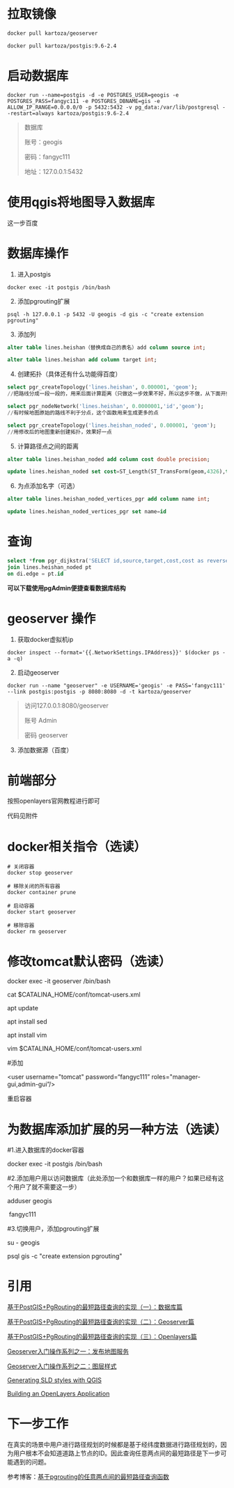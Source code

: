 # 拉取镜像

```sh
docker pull kartoza/geoserver

docker pull kartoza/postgis:9.6-2.4
```



# 启动数据库

```shell
docker run --name=postgis -d -e POSTGRES_USER=geogis -e POSTGRES_PASS=fangyc111 -e POSTGRES_DBNAME=gis -e ALLOW_IP_RANGE=0.0.0.0/0 -p 5432:5432 -v pg_data:/var/lib/postgresql --restart=always kartoza/postgis:9.6-2.4
```


> 数据库
>
> 账号：geogis
>
> 密码：fangyc111
>
> 地址：127.0.0.1:5432



# 使用qgis将地图导入数据库

这一步百度



# 数据库操作

1. 进入postgis

```shell
docker exec -it postgis /bin/bash
```

2. 添加pgrouting扩展

```shell
psql -h 127.0.0.1 -p 5432 -U geogis -d gis -c "create extension pgrouting"
```

3. 添加列

```sql
alter table lines.heishan（替换成自己的表名）add column source int;

alter table lines.heishan add column target int;

```

4. 创建拓扑（具体还有什么功能得百度）

```sql
select pgr_createTopology('lines.heishan', 0.000001, 'geom');
//把路线分成一段一段的，用来后面计算距离（只做这一步效果不好，所以这步不做，从下面开始）

select pgr_nodeNetwork('lines.heishan', 0.0000001,'id','geom');
//有时候地图原始的路线不利于分点，这个函数用来生成更多的点

select pgr_createTopology('lines.heishan_noded', 0.000001, 'geom');
//用修改后的地图重新创建拓扑，效果好一点
```

5. 计算路径点之间的距离

```sql
alter table lines.heishan_noded add column cost double precision;

update lines.heishan_noded set cost=ST_Length(ST_TransForm(geom,4326),true)
```

6. 为点添加名字（可选）

```sql
alter table lines.heishan_noded_vertices_pgr add column name int;

update lines.heishan_noded_vertices_pgr set name=id
```



# 查询

```sql
select *from pgr_dijkstra('SELECT id,source,target,cost,cost as reverse_cost FROM lines.heishan_noded', 2,1)as di
join lines.heishan_noded pt
on di.edge = pt.id
```



**可以下载使用pgAdmin便捷查看数据库结构**





# geoserver 操作



1. 获取docker虚拟机ip

```shell
docker inspect --format='{{.NetworkSettings.IPAddress}}' $(docker ps -a -q)
```



2. 启动geoserver

```shell
docker run --name "geoserver" -e USERNAME='geogis' -e PASS='fangyc111'  --link postgis:postgis -p 8080:8080 -d -t kartoza/geoserver
```



> 访问127.0.0.1:8080/geoserver
>
> 账号 Admin
>
> 密码 geoserver
>



3. 添加数据源（百度）



# 前端部分

按照openlayers官网教程进行即可

代码见附件





# docker相关指令（选读）



```shell
# 关闭容器
docker stop geoserver

# 移除关闭的所有容器
docker container prune

# 启动容器
docker start geoserver

# 移除容器
docker rm geoserver
```







# 修改tomcat默认密码（选读）



docker exec -it geoserver /bin/bash



cat $CATALINA_HOME/conf/tomcat-users.xml



apt update

apt install sed

apt install vim



vim $CATALINA_HOME/conf/tomcat-users.xml



\#添加

<role rolename="manager-gui"/>

<role rolename="admin-gui"/>

<user username="tomcat" password=“fangyc111” roles="manager-gui,admin-gui”/>



重启容器



# 为数据库添加扩展的另一种方法（选读）

\#1.进入数据库的docker容器

docker exec -it postgis /bin/bash

\#2.添加用户用以访问数据库（此处添加一个和数据库一样的用户？如果已经有这个用户了就不需要这一步）

adduser geogis

​	fangyc111

\#3.切换用户，添加pgrouting扩展

su - geogis

psql gis -c "create extension pgrouting"



# 引用

[基于PostGIS+PgRouting的最短路径查询的实现（一）：数据库篇](https://blog.csdn.net/u012413551/article/details/85084961)

[基于PostGIS+PgRouting的最短路径查询的实现（二）：Geoserver篇](https://blog.csdn.net/u012413551/article/details/85145966)

[基于PostGIS+PgRouting的最短路径查询的实现（三）：Openlayers篇](https://blog.csdn.net/u012413551/article/details/85217105)

[Geoserver入门操作系列之一：发布地图服务](https://blog.csdn.net/u012413551/article/details/87999686)

[Geoserver入门操作系列之二：图层样式](https://blog.csdn.net/u012413551/article/details/88046986)

[Generating SLD styles with QGIS](https://docs.geoserver.org/latest/en/user/styling/qgis/index.html)

[Building an OpenLayers Application](https://openlayers.org/en/latest/doc/tutorials/bundle.html)



# 下一步工作

在真实的场景中用户进行路径规划的时候都是基于经纬度数据进行路径规划的，因为用户根本不会知道道路上节点的ID。因此查询任意两点间的最短路径是下一步可能遇到的问题。

参考博客：[基于pgrouting的任意两点间的最短路径查询函数](https://blog.csdn.net/longshengguoji/article/details/46051111)
